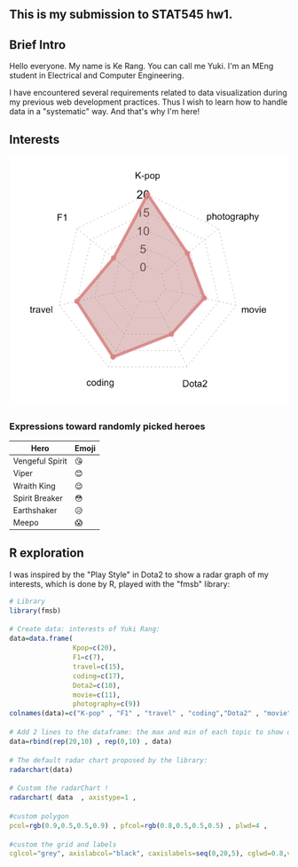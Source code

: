 

## This is my submission to STAT545 hw1.


## Brief Intro
Hello everyone. My name is Ke Rang. You can call me Yuki. I'm an MEng student in Electrical and Computer Engineering. 

I have encountered several requirements related to data visualization during my previous web development practices. Thus I wish to learn how to handle data in a "systematic" way. And that's why I'm here!

## Interests

![Yuki's interests](/interests.png)

### Expressions toward randomly picked heroes 
Hero | Emoji
------------ | -------------
Vengeful Spirit | :kissing_heart:
Viper | :blush:
Wraith King | :relieved:
Spirit Breaker | :flushed:
Earthshaker | :disappointed_relieved:
Meepo | :scream:

## R exploration
I was inspired by the "Play Style" in Dota2 to show a radar graph of my interests, which is done by R, played with the "fmsb" library:

```R
# Library
library(fmsb)

# Create data: interests of Yuki Rang:
data=data.frame(
                Kpop=c(20),
                F1=c(7),
                travel=c(15),
                coding=c(17),
                Dota2=c(10),
                movie=c(11),
                photography=c(9))
colnames(data)=c("K-pop" , "F1" , "travel" , "coding","Dota2" , "movie", "photography")

# Add 2 lines to the dataframe: the max and min of each topic to show on the plot!
data=rbind(rep(20,10) , rep(0,10) , data)

# The default radar chart proposed by the library:
radarchart(data)

# Custom the radarChart !
radarchart( data  , axistype=1 , 
            
#custom polygon
pcol=rgb(0.9,0.5,0.5,0.9) , pfcol=rgb(0.8,0.5,0.5,0.5) , plwd=4 , 
            
#custom the grid and labels
cglcol="grey", axislabcol="black", caxislabels=seq(0,20,5), cglwd=0.8,vlcex=0.8)
```







